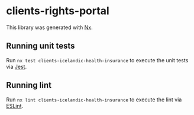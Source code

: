 <!-- gitbook-ignore -->

# clients-rights-portal

This library was generated with [Nx](https://nx.dev).

## Running unit tests

Run `nx test clients-icelandic-health-insurance` to execute the unit tests via [Jest](https://jestjs.io).

## Running lint

Run `nx lint clients-icelandic-health-insurance` to execute the lint via [ESLint](https://eslint.org/).
